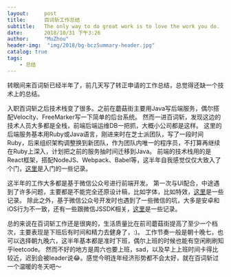 ```yaml
---
layout:     post
title:      百词斩工作总结
subtitle:   The only way to do great work is to love the work you do.
date:       2018/10/31 下午3:26
author:     "MuZhou"
header-img:  "img/2018/bg-bczSummary-header.jpg"
catalog: true
tags:
    - 总结
---
```


转眼间来百词斩已经半年了，前几天写了转正申请的工作总结，总觉得还缺一个技术上的总结。

入职百词斩之后技术栈变了很多。之前在蘑菇街主要用Java写后端服务，偶尔搭配Velocity、FreeMarker写一下简单的后台系统。
然而一进百词斩，发现这边的技术人员大多都是全栈，前端后端运维DB一把抓，大概小公司都是这样。
这里的后端服务基本用Ruby或Java语言，刚进来时在芝士派团队，写了一段时间Ruby，后来组织架构调整换到新团队，作为团队内唯一的程序员，不打算再继续在Ruby上深入，计划把之前的服务抽时间迁移到Java。
前端的技术栈用的是React框架，搭配NodeJS、Webpack、Babel等，这半年自我感觉仅仅大致入了个门，[这里](https://muzhou1994.github.io/2018/10/31/TODO/)是入门的一些记录。

这半年的工作大多都是基于微信公众号进行前端开发。
第一次与UI配合，中途遇到了许多问题，主要都是不能完全还原设计稿，比如字体，比如特效，[这里](https://muzhou1994.github.io/2018/10/31/TODO/)是一些记录。
除此之外，基于微信公众号开发时也遇到了一些微信的坑，大多是安卓和iOS行为不一致，还有一些跟微信JSSDK相关，[这里](https://muzhou1994.github.io/2018/10/31/TODO/)是一些记录。


总的来说在百词斩工作还是很爽的，生活质量比在前司蘑菇街提高了至少一个档次，主要表现是下班后有时间和精力去健身了，:)。
工作节奏一般是朝十晚七，也可以选择朝九晚六，这半年基本都是准时下班，偶尔上班的时候也能有空闲刷刷知乎leetcode。
然而不好的地方是周六也要上班，sad，以及早上上班时间卡得比较近，迟到会被leader说😂。感觉今明连年经济形势都不会太好，就在百词斩过一个温暖的冬天吧～
